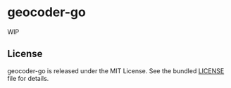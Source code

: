geocoder-go
===========

WIP

License
-------

geocoder-go is released under the MIT License. See the bundled
[LICENSE](https://github.com/toin0u/geocoder-go/blob/master/LICENSE) file for details.
